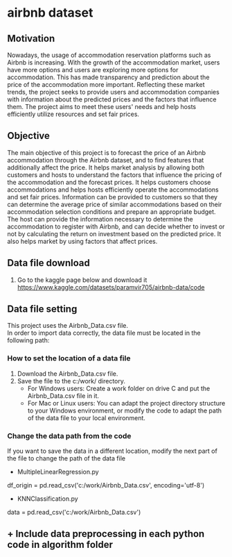 # airbnb dataset
## Motivation
Nowadays, the usage of accommodation reservation platforms such as Airbnb is increasing. With the growth of the accommodation market, users have more options and users are exploring more options for accommodation. This has made transparency and prediction about the price of the accommodation more important. Reflecting these market trends, the project seeks to provide users and accommodation companies with information about the predicted prices and the factors that influence them. The project aims to meet these users' needs and help hosts efficiently utilize resources and set fair prices.

## Objective	
The main objective of this project is to forecast the price of an Airbnb accommodation through the Airbnb dataset, and to find features that additionally affect the price. It helps market analysis by allowing both customers and hosts to understand the factors that influence the pricing of the accommodation and the forecast prices. It helps customers choose accommodations and helps hosts efficiently operate the accommodations and set fair prices. Information can be provided to customers so that they can determine the average price of similar accommodations based on their accommodation selection conditions and prepare an appropriate budget. The host can provide the information necessary to determine the accommodation to register with Airbnb, and can decide whether to invest or not by calculating the return on investment based on the predicted price. It also helps market by using factors that affect prices.

## Data file download
1. Go to the kaggle page below and download it
https://www.kaggle.com/datasets/paramvir705/airbnb-data/code

## Data file setting
This project uses the Airbnb_Data.csv file.  
In order to import data correctly, the data file must be located in the following path:

### How to set the location of a data file
1. Download the Airbnb_Data.csv file.
2. Save the file to the c:/work/ directory. 
   - For Windows users: Create a work folder on drive C and put the Airbnb_Data.csv file in it.
   - For Mac or Linux users: You can adapt the project directory structure to your Windows environment, or modify the code to adapt the path of the data file to your local environment.

### Change the data path from the code
If you want to save the data in a different location, modify the next part of the file to change the path of the data file

- MultipleLinearRegression.py
  
df_origin = pd.read_csv('c:/work/Airbnb_Data.csv', encoding='utf-8')

- KNNClassification.py
  
data = pd.read_csv('c:/work/Airbnb_Data.csv')
## + Include data preprocessing in each python code in algorithm folder
